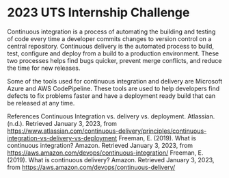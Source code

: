 # 2023 UTS Internship Challenge

Continuous integration is a process of automating the building and testing of code every time a developer commits changes to version control on a central repository. Continuous delivery is the automated process to build, test, configure and deploy from a build to a production environment. These two processes helps find bugs quicker, prevent merge conflicts, and reduce the time for new releases.

Some of the tools used for continuous integration and delivery are Microsoft Azure and AWS CodePipeline. These tools are used to help developers find defects to fix problems faster and have a deployment ready build that can be released at any time. 

References
Continuous Integration vs. delivery vs. deployment. Atlassian. (n.d.). Retrieved January 3, 2023, from https://www.atlassian.com/continuous-delivery/principles/continuous-integration-vs-delivery-vs-deployment 
Freeman, E. (2019). What is continuous integration? Amazon. Retrieved January 3, 2023, from https://aws.amazon.com/devops/continuous-integration/ 
Freeman, E. (2019). What is continuous delivery? Amazon. Retrieved January 3, 2023, from https://aws.amazon.com/devops/continuous-delivery/ 
